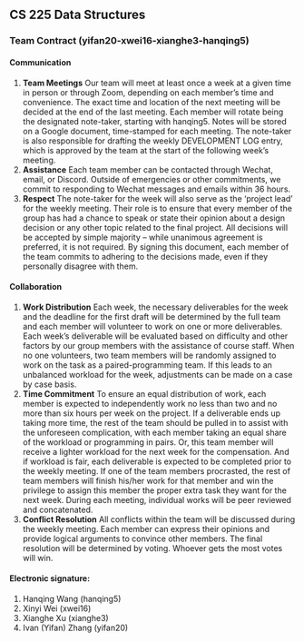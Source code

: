 ## CS 225 Data Structures 
### Team Contract (yifan20-xwei16-xianghe3-hanqing5) 
#### Communication 
1. **Team Meetings** 
    Our team will meet at least once a week at a given time in person or through Zoom, depending on each member’s time and convenience. The exact time and location of the next meeting will be decided at the end of the last meeting. Each member will rotate being the designated note-taker, starting with hanqing5. Notes will be stored on a Google document, time-stamped for each meeting. The note-taker is also responsible for drafting the weekly DEVELOPMENT LOG entry, which is approved by the team at the start of the following week’s meeting. 
2. **Assistance** 
    Each team member can be contacted through Wechat, email, or Discord.   Outside of emergencies or other commitments, we commit to responding to Wechat messages and emails within 36 hours. 
3. **Respect** 
    The note-taker for the week will also serve as the ‘project lead’ for the weekly meeting. Their role is to ensure that every member of the group has had a chance to speak or state their opinion about a design decision or any other topic related to the final project. All decisions will be accepted by simple majority – while unanimous agreement is preferred, it is not required. By signing this document, each member of the team commits to adhering to the decisions made, even if they personally disagree with them. 
#### Collaboration 
1. **Work Distribution** 
   Each week, the necessary deliverables for the week and the deadline for the first draft will be determined by the full team and each member will volunteer to work on one or more deliverables. Each week’s deliverable will be evaluated based on difficulty and other factors by our group members with the assistance of course staff. 
   When no one volunteers, two team members will be randomly assigned to work on the task as a paired-programming team. 
   If this leads to an unbalanced workload for the week, adjustments can be made on a case by case basis. 
2. **Time Commitment** 
    To ensure an equal distribution of work, each member is expected to independently work no less than two and no more than six hours per week on the project. 
    If a deliverable ends up taking more time, the rest of the team should be pulled in to assist with the unforeseen complication, with each member taking an equal share of the workload or programming in pairs. Or, this team member will receive a lighter workload for the next week for the compensation. 
   And if workload is fair, each deliverable is expected to be completed prior to the weekly meeting. If one of the team members procrasted, the rest of team members will finish his/her work for that member and win the privilege to assign this member the proper extra task they want for the next week. During each meeting, individual works will be peer reviewed and concatenated. 
3. **Conflict Resolution** 
    All conflicts within the team will be discussed during the weekly meeting. Each member can express their opinions and provide logical arguments to convince other members. The final resolution will be determined by voting. Whoever gets the most votes will win. 

#### Electronic signature:
1. Hanqing Wang (hanqing5)
2. Xinyi Wei (xwei16)
3. Xianghe Xu (xianghe3)
4. Ivan (Yifan) Zhang (yifan20)
